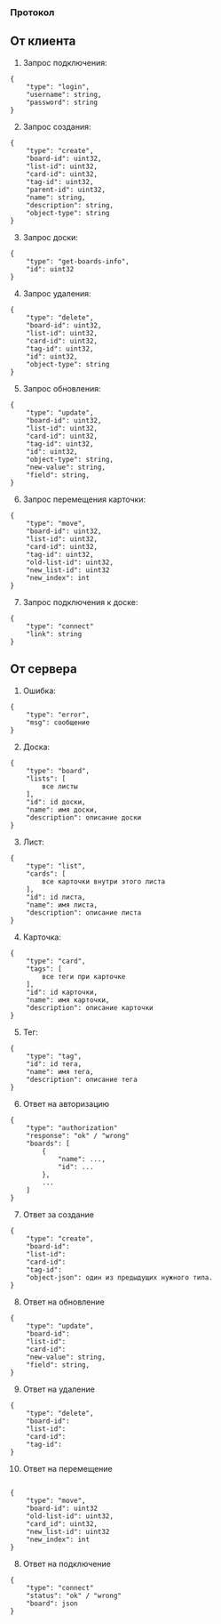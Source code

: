 ### Протокол

## От клиента

1. Запрос подключения:
```
{
    "type": "login",
    "username": string,
    "password": string
}
```

2. Запрос создания:
```
{
    "type": "create",
    "board-id": uint32,
    "list-id": uint32,
    "card-id": uint32,
    "tag-id": uint32,
    "parent-id": uint32,
    "name": string,
    "description": string,
    "object-type": string
}
```

3. Запрос доски:

```
{
    "type": "get-boards-info",
    "id": uint32
}
```

4. Запрос удаления:
```
{
    "type": "delete",
    "board-id": uint32,
    "list-id": uint32,
    "card-id": uint32,
    "tag-id": uint32,
    "id": uint32,
    "object-type": string
}
```

5. Запрос обновления:
```
{
    "type": "update",
    "board-id": uint32,
    "list-id": uint32,
    "card-id": uint32,
    "tag-id": uint32,   
    "id": uint32,
    "object-type": string,
    "new-value": string,
    "field": string,
}
```

6. Запрос перемещения карточки:
```
{
    "type": "move",
    "board-id": uint32,
    "list-id": uint32,
    "card-id": uint32,
    "tag-id": uint32,
    "old-list-id": uint32,
    "new_list-id": uint32
    "new_index": int
}
```

7. Запрос подключения к доске:
```
{
    "type": "connect"
    "link": string
}
```

## От сервера

1. Ошибка:
```
{
    "type": "error",
    "msg": сообщение
}
```
2. Доска:
```
{
    "type": "board",
    "lists": [
        все листы
    ],
    "id": id доски,
    "name": имя доски,
    "description": описание доски
}
```
3. Лист:
```
{
    "type": "list",
    "cards": [
        все карточки внутри этого листа
    ],
    "id": id листа,
    "name": имя листа,
    "description": описание листа
}
```
4. Карточка:
```
{
    "type": "card",
    "tags": [
        все теги при карточке
    ],
    "id": id карточки,
    "name": имя карточки,
    "description": описание карточки
}
```
5. Тег:
```
{
    "type": "tag",
    "id": id тега,
    "name": имя тега,
    "description": описание тега
}
```
6. Ответ на авторизацию
```
{
    "type": "authorization"
    "response": "ok" / "wrong"
    "boards": [
        {
            "name": ...,
            "id": ...
        },
        ...
    ]
}
```
7. Ответ за создание
```
{
    "type": "create",
    "board-id": 
    "list-id":
    "card-id":
    "tag-id": 
    "object-json": один из предыдущих нужного типа.
}
```

8. Ответ на обновление
```
{
    "type": "update",
    "board-id": 
    "list-id":
    "card-id":   
    "new-value": string,
    "field": string,
}
```

9. Ответ на удаление
```
{
    "type": "delete",
    "board-id": 
    "list-id":
    "card-id":
    "tag-id":   
}
```

10. Ответ на перемещение
```

{
    "type": "move",
    "board-id": uint32
    "old-list-id": uint32,
    "card_id": uint32,
    "new_list-id": uint32
    "new_index": int
}

```

8. Ответ на подключение
```
{
    "type": "connect"
    "status": "ok" / "wrong"
    "board": json 
}

